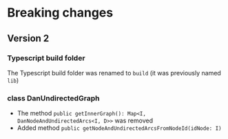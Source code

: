 # Breaking changes

## Version 2

### Typescript build folder

The Typescript build folder was renamed to `build` (it was previously named `lib`)

### class DanUndirectedGraph

- The method `public getInnerGraph(): Map<I, DanNodeAndUndirectedArcs<I, D>>` was removed
- Added method `public getNodeAndUndirectedArcsFromNodeId(idNode: I)`
